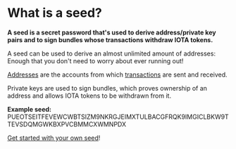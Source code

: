 # What is a seed?

**A seed is a secret password that's used to derive address/private key pairs and to sign bundles whose transactions withdraw IOTA tokens.**

A seed can be used to derive an almost unlimited amount of addresses: Enough that you don't need to worry about ever running out!

[Addresses](root://iota-basics/0.1/concepts/addresses-and-signatures.md) are the accounts from which [transactions](../introduction/what-is-a-transaction.md) are sent and received.

Private keys are used to sign bundles, which proves ownership of an address and allows IOTA tokens to be withdrawn from it.

**Example seed:** PUEOTSEITFEVEWCWBTSIZM9NKRGJEIMXTULBACGFRQK9IMGICLBKW9TTEVSDQMGWKBXPVCBMMCXWMNPDX

[Get started with your own seed](../quickstart/get-started.md)!
